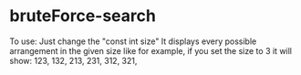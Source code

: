 # bruteForce-search
To use: 
Just change the "const int size" 
It displays every possible arrangement in the given size
like for example, if you set the size to 3 it will show:
123, 
132, 
213, 
231, 
312, 
321, 
